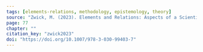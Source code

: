```yaml
---
tags: [elements-relations, methodology, epistemology, theory]
source: "Zwick, M. (2023). Elements and Relations: Aspects of a Scientific Metaphysics (Vol. 35). Springer International Publishing."
page: 77
chapter: ""
citation_key: "zwick2023"
doi: "https://doi.org/10.1007/978-3-030-99403-7"
---
```


